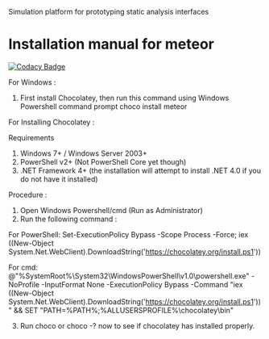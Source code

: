 Simulation platform for prototyping static analysis interfaces

# Installation manual for meteor 

[![Codacy Badge](https://api.codacy.com/project/badge/Grade/065274f61ddf483da1b93d07660ddc3e)](https://app.codacy.com/app/nguyenLisa/prototypeJS?utm_source=github.com&utm_medium=referral&utm_content=gapran/prototypeJS&utm_campaign=Badge_Grade_Dashboard)

For Windows : 

1. First install Chocolatey, then run this command using Windows Powershell command prompt 
choco install meteor

For Installing Chocolatey :

Requirements

1. Windows 7+ / Windows Server 2003+
2. PowerShell v2+ (Not PowerShell Core yet though)
3. .NET Framework 4+ (the installation will attempt to install .NET 4.0 if you do not have it installed)

Procedure : 

1. Open Windows Powershell/cmd (Run as Administrator)
2. Run the following command :

For PowerShell:
Set-ExecutionPolicy Bypass -Scope Process -Force; iex ((New-Object System.Net.WebClient).DownloadString('https://chocolatey.org/install.ps1'))

For cmd:
@"%SystemRoot%\System32\WindowsPowerShell\v1.0\powershell.exe" -NoProfile -InputFormat None -ExecutionPolicy Bypass -Command "iex ((New-Object System.Net.WebClient).DownloadString('https://chocolatey.org/install.ps1'))" && SET "PATH=%PATH%;%ALLUSERSPROFILE%\chocolatey\bin"

3. Run choco or choco -? now to see if chocolatey has installed properly.
